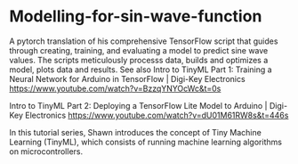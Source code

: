 # Modelling-for-sin-wave-function
A pytorch translation of his comprehensive TensorFlow script that guides through creating, training, and evaluating a model to predict sine wave values. The scripts meticulously processs data, builds and optimizes a model, plots data and results.  See also
Intro to TinyML Part 1: Training a Neural Network for Arduino in TensorFlow | Digi-Key Electronics
https://www.youtube.com/watch?v=BzzqYNYOcWc&t=0s 

Intro to TinyML Part 2: Deploying a TensorFlow Lite Model to Arduino | Digi-Key Electronics
https://www.youtube.com/watch?v=dU01M61RW8s&t=446s

In this tutorial series, Shawn introduces the concept of Tiny Machine Learning (TinyML), which consists of running machine learning algorithms on microcontrollers.

